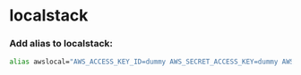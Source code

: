 # localstack

### Add alias to localstack:
```bash
alias awslocal="AWS_ACCESS_KEY_ID=dummy AWS_SECRET_ACCESS_KEY=dummy AWS_DEFAULT_REGION=us-east-1 aws --endpoint-url=http://localhost:4566"
```
